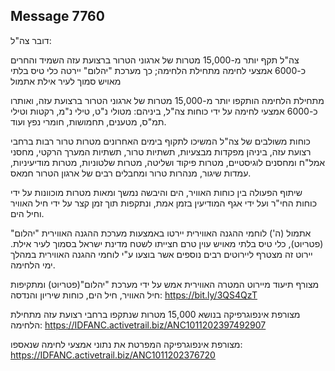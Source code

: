 ## Message 7760

דובר צה"ל:


צה"ל תקף יותר מ-15,000 מטרות של ארגוני הטרור ברצועת עזה השמיד והחרים כ-6000 אמצעי לחימה מתחילת הלחימה; כך מערכת "יהלום" יירטה כלי טיס בלתי מאויש סמוך לעיר אילת אתמול

מתחילת הלחימה הותקפו יותר מ-15,000 מטרות של ארגוני הטרור ברצועת עזה, ואותרו כ-6000 אמצעי לחימה על ידי כוחות צה"ל, ביניהם: מטולי נ"ט, טילי נ"מ, רקטות וטילי תמ"ס, מטענים, תחמושות, חומרי נפץ ועוד.

כוחות משולבים של צה"ל המשיכו לתקוף בימים האחרונים מטרות טרור רבות ברחבי רצועת עזה, ביניהן מפקדות מבצעיות, תשתיות טרור, תשתיות המערך הרקטי, מחסני אמל"ח ומחסנים לוגיסטיים, מטרות פיקוד ושליטה, מטרות שלטוניות, מטרות מודיעיניות, עמדות שיגור, מנהרות טרור ומחבלים רבים של ארגון הטרור חמאס.

שיתוף הפעולה בין כוחות האוויר, הים והיבשה נמשך ומאות מטרות מוכוונות על ידי כוחות החי"ר ועל ידי אגף המודיעין בזמן אמת, ונתקפות תוך זמן קצר על ידי חיל האוויר וחיל הים.

אתמול (ה') לוחמי ההגנה האווירית יירטו באמצעות מערכת ההגנה האווירית "יהלום" (פטריוט), כלי טיס בלתי מאויש עוין טרם חצייתו לשטח מדינת ישראל בסמוך לעיר אילת. יירוט זה מצטרף ליירוטים רבים נוספים אשר בוצעו ע"י לוחמי ההגנה האווירית במהלך ימי הלחימה.

מצורף תיעוד מיירוט המטרה האווירית אמש על ידי מערכת "יהלום"(פטריוט) ומתקיפות חיל האוויר, חיל הים, כוחות שיריון והנדסה: https://bit.ly/3QS4QzT

מצורפת אינפוגרפיקה בנושא 15,000 מטרות שנתקפו ברחבי רצועת עזה מתחילת הלחימה: https://IDFANC.activetrail.biz/ANC1011202397492907

מצורפת אינפוגרפיקה המפרטת את נתוני אמצעי לחימה שנאספו: https://IDFANC.activetrail.biz/ANC1011202376720

